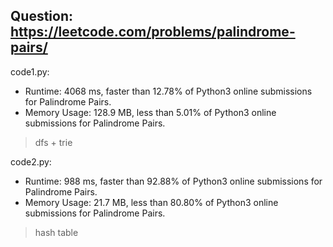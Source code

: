 ## Question: https://leetcode.com/problems/palindrome-pairs/

code1.py:
* Runtime: 4068 ms, faster than 12.78% of Python3 online submissions for Palindrome Pairs.
* Memory Usage: 128.9 MB, less than 5.01% of Python3 online submissions for Palindrome Pairs.
> dfs + trie


code2.py:
* Runtime: 988 ms, faster than 92.88% of Python3 online submissions for Palindrome Pairs.
* Memory Usage: 21.7 MB, less than 80.80% of Python3 online submissions for Palindrome Pairs.
> hash table